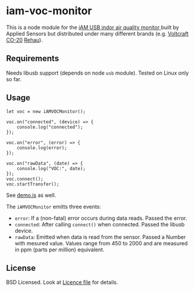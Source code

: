 # iam-voc-monitor

This is a node module for the [iAM USB indor air quality monitor ](http://ams.com/eng/Products/Environmental-Sensors/Air-Quality-Sensors/iAM) built by Applied Sensors but distributed under many different brands (e.g. [Voltcraft CO-20](https://www.amazon.de/Voltcraft-CO-20-USB-Raumluftmessgerät/dp/B003WFJN9Y)   [Rehau](https://www.amazon.de/Rehau-REHAU-Raumluftsensor-USB-Stick/dp/B00ZXP6EI4/)). 

## Requirements

Needs libusb support (depends on node `usb` module). Tested on Linux only so far.

## Usage


```
let voc = new iAMVOCMonitor();

voc.on("connected", (device) => {
	console.log("connected");
});

voc.on("error", (error) => {
	console.log(error);
});

voc.on("rawData", (date) => {
	console.log("VOC:", date);
});
voc.connect();
voc.startTransfer();
```

See [demo.js](demo.js) as well.

The `iAMVOCMonitor` emitts three events:

- `error`: If a (non-fatal) error occurs during data reads. Passed the error.
- `connected`: After calling `connect()` when connected. Passed the libusb device.
- `rawData`: Emitted when data is read from the sensor. Passed a Number with mesured value. Values range from 450 to 2000 and are measured in ppm (parts per million) equivalent. 

## License

BSD Licensed. Look at [Licence file](LICENSE) for details.